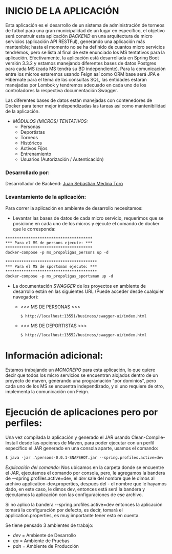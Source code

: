 # INICIO DE LA APLICACIÓN

Esta aplicación es el desarrollo de un sistema de administración de torneos
de futbol para una gran municipalidad de un lugar en específico, el objetivo
será construir esta aplicación _BACKEND_ en una arquitectura de micro servicios 
(aplicación API RESTFul), generando una aplicación más mantenible; hasta el momento 
no se ha definido de cuantos micro servicios tendrémos, pero se lista al final de
este enunciado los MS tentativos para la aplicación. Efectivamente, la aplicación está
desarrollada en Spring Boot versión 3.3.2 y estamos manejando diferentes bases
de datos Postgres para cada MS (cada MS tendrá su BD independiente). Para la comunicación
entre los micros estaremos usando Feign así como ORM base será JPA e Hibernate para el
tema de las consultas SQL, las entidades estarán manejadas por Lombok y tendremos adecuado
en cada uno de los controladores la respectiva documentación Swagger.

Las diferentes bases de datos están manejadas con contenedores de Docker para tener
mejor independizadas las tareas así como mantenibilidad de la aplicación.

* _MÓDULOS (MICROS) TENTATIVOS:_
  * Personas
  * Deportistas
  * Torneos
  * Históricos
  * Activos Fíjos
  * Entrenamiento
  * Usuarios (Autorización / Autenticación)

### Desarrollado por: ###
Desarrollador de Backend: [Juan Sebastian Medina Toro](https://www.linkedin.com/in/juan-sebastian-medina-toro-887491249/)

### Levantamiento de la aplicación:
Para correr la aplicación en ambiente de desarrollo necesitamos:

* Levantar las bases de datos de cada micro servicio, requerimos que se
posicione en cada uno de los micros y ejecute el comando de docker que le 
corresponda:

````dockerfile
**************************************
*** Para el MS de persons ejecute: ***
**************************************
docker-compose -p ms_propoligas_persons up -d
````
````dockerfile
****************************************
*** Para el MS de sportsman ejecute: ***
****************************************
docker-compose -p ms_propoligas_sportsman up -d
````

* La documentación _SWAGGER_ de los proyectos en ambiente de desarrollo están
en las siguientes URL (Puede acceder desde cualquier navegador):
  
  * <<< MS DE PERSONAS >>>
    ````dockerfile
    $ http://localhost:13551/business/swagger-ui/index.html
    ````
  * <<< MS DE DEPORTISTAS >>>
    ````dockerfile
    $ http://localhost:13552/business/swagger-ui/index.html
    ````

# Información adicional:
Estamos trabajando un _MONOREPO_ para esta aplicación, lo que quiere decir que
todos los micro servicios se encuentran alojados dentro de un proyecto de maven,
generando una programación "por dominios", pero cada uno de los MS se encuentra
independizado, y si uno requiere de otro, implementa la comunicación con Feign.

# Ejecución de aplicaciones pero por perfiles:
Una vez compilada la aplicación y generado el JAR usando Clean-Compile-Install
desde las opciones de Maven, para poder ejecutar con un perfil específico el JAR
generado en una consola aparte, usamos el comando:
````dockerfile
$ java -jar .\persons-0.0.1-SNAPSHOT.jar --spring.profiles.active=dev
````
_Explicación del comando:_ Nos ubicamos en la carpeta donde se encuentre el JAR,
ejecutamos el comando por consola, pero, le agregamos la bandera de
--spring.profiles.active=dev, el *dev* sale del nombre que le dimos al archivo
application-dev.properties, después del - el nombre que le hayamos dado, en este 
caso, le dimos dev, entonces está será la bandera y ejecutamos la aplicación con
las configuraciones de ese archivo.

Si no aplico la bandera --spring.profiles.active=dev entonces la aplicación tomará
la configuración por defecto, es decir, tomará el application.properties, es muy
importante tener esto en cuenta.

Se tiene pensado 3 ambientes de trabajo:
* *dev* = Ambiente de Desarrollo
* *qa* = Ambiente de Pruebas
* *pdn* = Ambiente de Producción